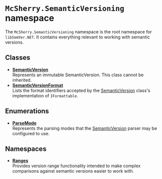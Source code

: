 # `McSherry.SemanticVersioning` namespace

The `McSherry.SemanticVersioning` namespace is the root namespace for `libSemVer.NET`. It
contains everything relevant to working with semantic versions.


## Classes

- **[SemanticVersion][1]**  
  Represents an immutable SemanticVersion. This class cannot be inherited.
- **[SemanticVersionFormat][2]**  
  Lists the format identifiers accepted by the [SemanticVersion][1] class's
  implementation of `IFormattable`.
  
[1]: ./SemanticVersion
[2]: ./SemanticVersionFormat


## Enumerations

- **[ParseMode][3]**  
  Represents the parsing modes that the [SemanticVersion][1] parser may be
  configured to use.
  
[3]: ./ParseMode.md


## Namespaces

- **[Ranges][4]**  
  Provides version range functionality intended to make complex comparisons
  against semantic versions easier to work with.
  
[4]: ./Ranges